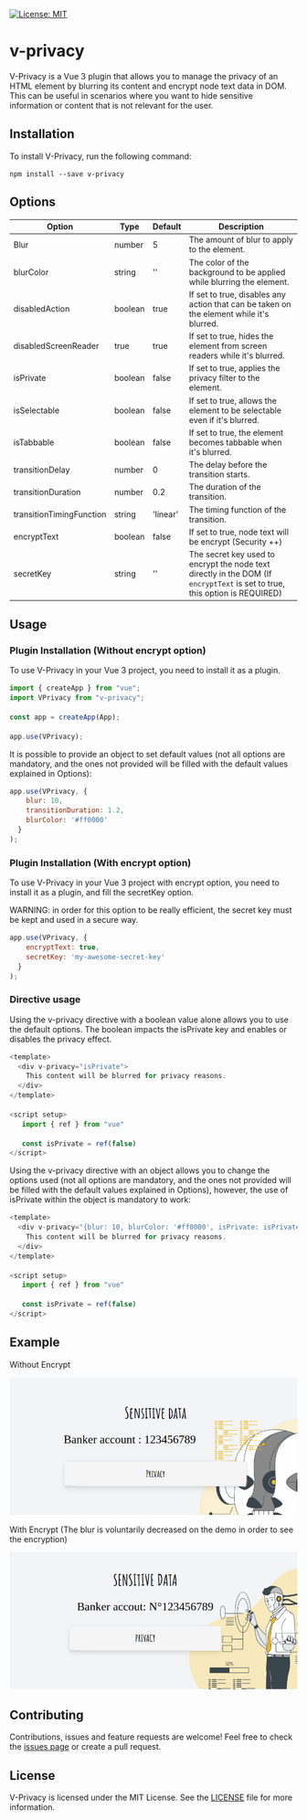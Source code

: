 [![License: MIT](https://img.shields.io/badge/License-MIT-yellow.svg)](https://opensource.org/licenses/MIT)

# v-privacy
V-Privacy is a Vue 3 plugin that allows you to manage the privacy of an HTML element by blurring its content and encrypt node text data in DOM. This can be useful in scenarios where you want to hide sensitive information or content that is not relevant for the user.

## Installation

To install V-Privacy, run the following command:

```
npm install --save v-privacy
```

## Options

| Option  | Type   | Default   | Description  |
| ------- | -------- | -------- | -------- |
| Blur   | number    | 5    | The amount of blur to apply to the element.    |
| blurColor   | string    | ''    | The color of the background to be applied while blurring the element.    |
| disabledAction   | boolean    | true    | If set to true, disables any action that can be taken on the element while it's blurred.    |
| disabledScreenReader   | true    | true    | If set to true, hides the element from screen readers while it's blurred.    |
| isPrivate   | boolean    | false    | 	If set to true, applies the privacy filter to the element.    |
| isSelectable   | boolean    | false    | If set to true, allows the element to be selectable even if it's blurred.    |
| isTabbable   | boolean    | false    | If set to true, the element becomes tabbable when it's blurred.    |
| transitionDelay   | number    | 0    | The delay before the transition starts.    |
| transitionDuration   | number    | 0.2    | The duration of the transition.    |
| transitionTimingFunction   | string    | 'linear'    | The timing function of the transition.    |
| encryptText   | boolean    | false    | If set to true, node text will be encrypt (Security ++)    |
| secretKey   | string    | ''    | The secret key used to encrypt the node text directly in the DOM (If `encryptText` is set to true, this option is REQUIRED)     |

## Usage

### Plugin Installation (Without encrypt option)

To use V-Privacy in your Vue 3 project, you need to install it as a plugin.

```js
import { createApp } from "vue";
import VPrivacy from "v-privacy";

const app = createApp(App);

app.use(VPrivacy);
```

It is possible to provide an object to set default values (not all options are mandatory, and the ones not provided will be filled with the default values explained in Options):

```js
app.use(VPrivacy, {
    blur: 10,
    transitionDuration: 1.2,
    blurColor: '#ff0000'
  }
);
```


### Plugin Installation (With encrypt option)

To use V-Privacy in your Vue 3 project with encrypt option, you need to install it as a plugin, and fill the secretKey option.


WARNING: in order for this option to be really efficient, the secret key must be kept and used in a secure way.


```js
app.use(VPrivacy, {
    encryptText: true,
    secretKey: 'my-awesome-secret-key'
  }
);
```

### Directive usage

Using the v-privacy directive with a boolean value alone allows you to use the default options. The boolean impacts the isPrivate key and enables or disables the privacy effect.

```js
<template>
  <div v-privacy="isPrivate">
    This content will be blurred for privacy reasons.
  </div>
</template>

<script setup>
   import { ref } from "vue"
   
   const isPrivate = ref(false)
</script>
```

Using the v-privacy directive with an object allows you to change the options used (not all options are mandatory, and the ones not provided will be filled with the default values explained in Options), however, the use of isPrivate within the object is mandatory to work:

```js
<template>
  <div v-privacy="{blur: 10, blurColor: '#ff0000', isPrivate: isPrivate}">
    This content will be blurred for privacy reasons.
  </div>
</template>

<script setup>
   import { ref } from "vue"
   
   const isPrivate = ref(false)
</script>
```

## Example

Without Encrypt

![Demo GIF of Privacy](https://github.com/fchancel/v-privacy/blob/main/example/demo-privacy.gif)

With Encrypt (The blur is voluntarily decreased on the demo in order to see the encryption)

![Demo GIF of Privacy](https://github.com/fchancel/v-privacy/blob/main/example/demo-privacy-encrypt.gif)

## Contributing

Contributions, issues and feature requests are welcome! Feel free to check the [issues page](https://github.com/fchancel/v-privacy/issues) or create a pull request.

## License

V-Privacy is licensed under the MIT License. See the [LICENSE](https://github.com/fchancel/v-privacy/blob/main/LICENSE) file for more information.
